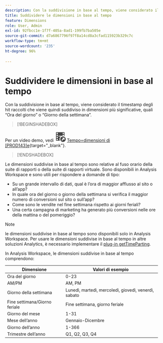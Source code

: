 ```yaml
---
description: Con la suddivisione in base al tempo, viene considerato il timestamp degli hit raccolti che viene quindi suddiviso in dimensioni più significative, quali “Ora del giorno” o “Giorno della settimana”.
title: Suddividere le dimensioni in base al tempo
feature: Dimensions
role: User, Admin
exl-id: 92fbcc1e-1f7f-405a-8ad1-199fb7ba505e
source-git-commit: d7a6867796f97f8a14cd8a3cfad115923b329c7c
workflow-type: tm+mt
source-wordcount: '235'
ht-degree: 96%

---
```


# Suddividere le dimensioni in base al tempo

Con la suddivisione in base al tempo, viene considerato il timestamp degli hit raccolti che viene quindi suddiviso in dimensioni più significative, quali “Ora del giorno” o “Giorno della settimana”.


>[!BEGINSHADEBOX]

Per un video demo, vedi ![VideoCheckedOut](/help/assets/icons/VideoCheckedOut.svg) [Tempo=dimensioni di [PROD143]e](https://video.tv.adobe.com/v/329410?quality=12&learn=on&captions=ita){target="_blank"}.

>[!ENDSHADEBOX]


Le dimensioni suddivise in base al tempo sono relative al fuso orario della suite di rapporti o della suite di rapporti virtuale. Sono disponibili in Analysis Workspace e sono utili per rispondere a domande di tipo:

* Su un grande intervallo di dati, qual è l’ora di maggior afflusso al sito o all’app?
* In quale ora del giorno o giorno della settimana si verifica il maggior numero di conversioni sul sito o sull’app?
* Come sono le vendite nel fine settimana rispetto ai giorni feriali?
* Una certa campagna di marketing ha generato più conversioni nelle ore della mattina o del pomeriggio?

>[!NOTE]
>
>le dimensioni suddivise in base al tempo sono disponibili solo in Analysis Workspace. Per usare le dimensioni suddivise in base al tempo in altre soluzioni Analytics, è necessario implementare il [plug-in getTimeParting](https://experienceleague.adobe.com/docs/analytics/implementation/vars/plugins/gettimeparting.html?lang=it).

In Analysis Workspace, le dimensioni suddivise in base al tempo comprendono:

| Dimensione | Valori di esempio |
| --- | --- |
| Ora del giorno | 0-23 |
| AM/PM | AM, PM |
| Giorno della settimana | Lunedì, martedì, mercoledì, giovedì, venerdì, sabato |
| Fine settimana/Giorno feriale | Fine settimana, giorno feriale |
| Giorno del mese | 1-31 |
| Mese dell’anno | Gennaio-Dicembre |
| Giorno dell’anno | 1-366 |
| Trimestre dell’anno | Q1, Q2, Q3, Q4 |
